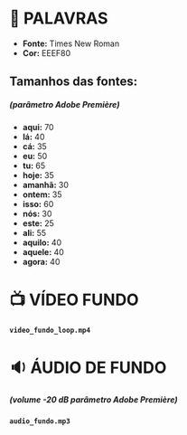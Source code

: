 # :book: **PALAVRAS**

- **Fonte:** Times New Roman
- **Cor:** EEEF80

## **Tamanhos das fontes:**

##### _(parâmetro Adobe Première)_

- **aqui:** 70
- **lá:** 40
- **cá:** 35
- **eu:** 50
- **tu:** 65
- **hoje:** 35
- **amanhã:** 30
- **ontem:** 35
- **isso:** 60
- **nós:** 30
- **este:** 25
- **ali:** 55
- **aquilo:** 40
- **aquele:** 40
- **agora:** 40

# :tv: **VÍDEO FUNDO**

**`video_fundo_loop.mp4`**

# :sound: **ÁUDIO DE FUNDO**

##### _(volume -20 dB parâmetro Adobe Première)_

**`audio_fundo.mp3`**
